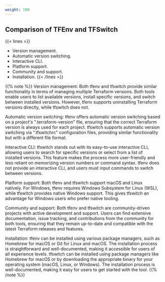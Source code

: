 ```yaml
---
weight: 100
---
```

## Comparison of TFEnv and TFSwitch

{{< lines >}}
- Version management.
- Automatic version switching.
- Interactive CLI.
- Platform support.
- Community and support.
- Installation.
{{< /lines >}}

{{% note %}}
Version management:
Both tfenv and tfswitch provide similar functionality in terms of managing multiple Terraform versions. Both tools enable users to list available versions, install specific versions, and switch between installed versions. However, tfenv supports uninstalling Terraform versions directly, while tfswitch does not.

Automatic version switching:
tfenv offers automatic version switching based on a project's ".terraform-version" file, ensuring that the correct Terraform version is always used for each project. tfswitch supports automatic version switching via ".tfswitchrc" configuration files, providing similar functionality but with a different file format.

Interactive CLI:
tfswitch stands out with its easy-to-use interactive CLI, allowing users to search for specific versions or select from a list of installed versions. This feature makes the process more user-friendly and less reliant on memorizing version numbers or command syntax. tfenv does not provide an interactive CLI, and users must input commands to switch between versions.

Platform support:
Both tfenv and tfswitch support macOS and Linux natively. For Windows, tfenv requires Windows Subsystem for Linux (WSL), while tfswitch provides native Windows support. This gives tfswitch an advantage for Windows users who prefer native tooling.

Community and support:
Both tfenv and tfswitch are community-driven projects with active development and support. Users can find extensive documentation, issue tracking, and contributions from the community for both tools, ensuring that they remain up-to-date and compatible with the latest Terraform releases and features.

Installation:
tfenv can be installed using various package managers, such as Homebrew for macOS or Git for Linux and macOS. The installation process is straightforward and well-documented, making it accessible for users of all experience levels. tfswitch can be installed using package managers like Homebrew for macOS or by downloading the appropriate binary for your operating system (macOS, Linux, or Windows). The installation process is well-documented, making it easy for users to get started with the tool.
{{% /note %}}
